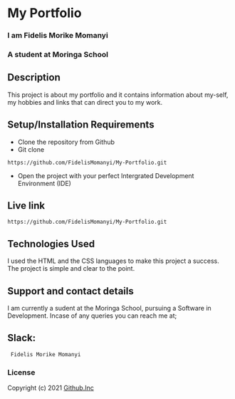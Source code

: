 # My Portfolio
### I am Fidelis Morike Momanyi
### A student at Moringa School
## Description
This project is about my portfolio and it contains information about my-self, my hobbies and links that can direct you to my work.
## Setup/Installation Requirements
* Clone the repository from Github
* Git clone
```
https://github.com/FidelisMomanyi/My-Portfolio.git
```
* Open the project with your perfect Intergrated Development Environment (IDE)
## Live link
```
https://github.com/FidelisMomanyi/My-Portfolio.git
```
## Technologies Used
I used the HTML and the CSS languages to make this project a success. The project is simple and clear to the point.
## Support and contact details
I am currently a sudent at the Moringa School, pursuing a Software in Development.
Incase of any queries you can reach me at;
## Slack: 
```
 Fidelis Morike Momanyi
```
### License
Copyright (c) 2021 <a href="https://github.com/FidelisMomanyi/My-Portfolio.git"> Github.Inc